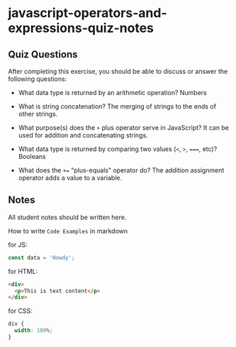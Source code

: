 # javascript-operators-and-expressions-quiz-notes

## Quiz Questions

After completing this exercise, you should be able to discuss or answer the following questions:

- What data type is returned by an arithmetic operation?
  Numbers

- What is string concatenation?
  The merging of strings to the ends of other strings.

- What purpose(s) does the `+` plus operator serve in JavaScript?
  It can be used for addition and concatenating strings.

- What data type is returned by comparing two values (`<`, `>`, `===`, etc)?
  Booleans

- What does the `+=` "plus-equals" operator do?
  The addition assignment operator adds a value to a variable.

## Notes

All student notes should be written here.

How to write `Code Examples` in markdown

for JS:

```javascript
const data = 'Howdy';
```

for HTML:

```html
<div>
  <p>This is text content</p>
</div>
```

for CSS:

```css
div {
  width: 100%;
}
```
